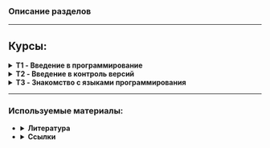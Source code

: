 ### Описание разделов ###
----------
## Курсы:

<details><summary><b>T1 - Введение в программирование</b></summary><blockquote>
    <details><summary><u>Лекции</u></summary><blockquote>
        <li>T1L1 - Урок 1. Что такое программирование и языки программирования <b>{решения на python}</b></li>
        <li>T1L2 - Урок 2. Базовые алгоритмы и массив как структура данных <b>{решение на javascript + html + Блок-схема}</b></li>
        <li>T1L3 - Урок 3. Сложность и стоимость алгоритмов <b>{.java}</b></li>
    </blockquote></details>
    <details><summary><u>Семинары</u></summary><blockquote>
        <li>T1S1 - Урок 1. Создаём и записываем свои первые алгоритмы <b>{Блок-схемы + .py}</b></li>
        <li>T1S2 - Урок 2. Решаем задачи с массивами <b>{Блок-схемы + .java}</b></li>
        <li>T1S3 - Урок 3. Сравниваем разные алгоритмы решения задач <b>{Блок-схемы + псевдокод}</b></li>
    </blockquote>
    </details>
    <i>Изучение алгоритмов, блок схем, псевдокода. Папка *T1. Пробуем реализацию алгоритмов с помощью:
        <ul><li>python</li>
        <li>java</li>
        <li>javascript+html+css</li></ul></i>
</blockquote></details>

<details><summary><b>T2 - Введение в контроль версий</b></summary><blockquote>
    <details><summary><U>Лекции</u></summary><blockquote>
        <li>T2L1 - Урок 1. Знакомство с контролем версий <b>{команды Git}</b></li>
        <li>T2L2 - Урок 2. Установка и настройка системы контроля версий <b>{Синтаксис Markdown + новые команды Git}</b></li>
        <li>T2L3 - Урок 3. Углубляемся в контроль версий <b>{Принцип работы с удаленными репозиториями}</b></li>
    </blockquote></details>
    <details><summary><u>Семинары</u></summary><blockquote>
        <li>T2S1 - Урок 1. Первое использование контроля версий <b>{Установка, настройка, основные комманды Git}</b></li>
        <li>T2S2 - Урок 2. Второе использование контроля версий <b>{Продолжаем изучать Git}</b></li>
        <li>T2S3 - Урок 3. Работа с удалёнными репозиториями <b>{Fork, pull request}</b></li>
    </blockquote>
    </details>
    <details><summary><u>Ссылки</u></summary><blockquote>
        <li><a href="https://vimeo.com/showcase/5616060">Видео-скринкасты Git</a></li>
        <li><a href="https://drive.google.com/file/d/1oM6gS9rVMlnDim8KnLshgSjBByb1OKlG/view?usp=sharing">"Git для профессионального программиста", книга-руководство (Чакон С., Штрауб Б.) [2016 год]</a></li>
        <li><a href="https://learngitbranching.js.org/?locale=ru_RU">Интерактивный учебник Git</a></li>
    </blockquote>
    </details>
    <i>Знакомимся с контролем версии Git (установка, настройка, комманды управления). Работаем с локальными и удаленными репозиториями. Изучаем GitHub, коммандная работа, Fork, pull request. </i>
</blockquote></details>

<details><summary><b>T3 - Знакомство с языками программирования</b></summary><blockquote>
    <details><summary><U>Лекции</u></summary><blockquote>
        <li><a href="https://github.com/mgrom-dev/gb/tree/main/T3/T3L1">[T3L1]</a> - Урок 1. Введение</li>
        <li><a href="https://github.com/mgrom-dev/gb/tree/main/T3/T3L2">[T3L2]</a> - Урок 2. Массивы</li>
        <li><a href="https://github.com/mgrom-dev/gb/tree/main/T3/T3L3">[T3L3]</a> - Урок 3. Функции</li>
    </blockquote></details>
    <details><summary><u>Семинары</u></summary><blockquote>
        <li><a href="https://github.com/mgrom-dev/gb/tree/main/T3/T3S1">[T3S1]</a> - Урок 1. Введение</li>
        <li><a href="https://github.com/mgrom-dev/gb/tree/main/T3/T3S2">[T3S2]</a> - Урок 2. Простые Алгоритмы</li>
        <li><a href="https://github.com/mgrom-dev/gb/tree/main/T3/T3S3">[T3S3]</a> - Урок 3. Массивы</li>
        <li><a href="https://github.com/mgrom-dev/gb/tree/main/T3/T3S4">[T3S4]</a> - Урок 4. Функции</li>
    </blockquote>
    </details>
    <i>Знакомимся с языком программирования С#. </i>
</blockquote></details>

----------
### Используемые материалы: ###
-   <details><summary><b>Литература</b></summary><blockquote>
    <a href="https://drive.google.com/file/d/1oM6gS9rVMlnDim8KnLshgSjBByb1OKlG/view?usp=sharing">"Git для профессионального программиста", книга-руководство (Чакон С., Штрауб Б.) [2016 год]</a><br>
    <a href="https://drive.google.com/file/d/1CjkZXx6XdUFt_zKHobq1jXFNbx7PJZeU/view?usp=sharing">"C# Полное руководство", (Шилдт Г.) [2011 год]</a><br>
    <a href="https://drive.google.com/file/d/1IgAalswZY2TyR9MloXbz21WlV-omLXds/view?usp=sharing">"Программирование на C# для начинающих. Особенности языка", (Васильев А. Н.) [2019 год]</a><br>
    <a href="https://drive.google.com/file/d/1NYRLOne2faqaiNk_2sWm2YeF3uI6uRVO/view?usp=sharing">"Разработка обслуживаемых программ на языке C#", (Джуст Виссер) [2017 год]</a><br>
    </blockquote></details>

-   <details><summary><b>Ссылки</b></summary><blockquote>
    <a href="https://app.diagrams.net/">Diagrams</a> - создание блок-схем<br>
    <a href="https://www.notion.so/">Notion</a> - заметки, блокнот<br>
    <a href="https://obsidian.md/">Obsidian</a> - заметки, блокнот<br>
    <a href="https://learn.microsoft.com/ru-ru/contribute/content/markdown-reference">Markdown</a> - справочные материалы по Markdown<br>
    <a href="https://dotnetfiddle.net/#">dotnetfiddle</a> - онлайн компилятор c#<br>
    <u><b>Онлайн тренажеры метода слепой печати:</b></u><br>
    &emsp;<a href="https://app.diagrams.net/">TypeRun</a><br>
    &emsp;<a href="https://app.diagrams.net/">TypingStudy</a><br>
    &emsp;<a href="https://app.diagrams.net/">Stamina</a><br>
    &emsp;<a href="https://app.diagrams.net/">Klavogonki</a> - в виде игры<br>
    &emsp;<a href="https://app.diagrams.net/">Typing</a> - для программистов<br>
    </blockquote></details>